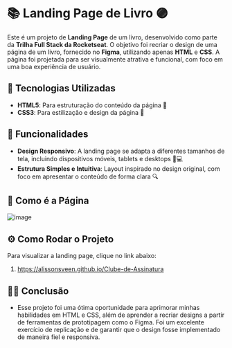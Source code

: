 # 📚 Landing Page de Livro 🟣

Este é um projeto de **Landing Page** de um livro, desenvolvido como parte da **Trilha Full Stack da Rocketseat**. O objetivo foi recriar o design de uma página de um livro, fornecido no **Figma**, utilizando apenas **HTML** e **CSS**. A página foi projetada para ser visualmente atrativa e funcional, com foco em uma boa experiência de usuário.

## 🚀 Tecnologias Utilizadas

- **HTML5**: Para estruturação do conteúdo da página 📄
- **CSS3**: Para estilização e design da página 🎨

## 🌟 Funcionalidades

- **Design Responsivo**: A landing page se adapta a diferentes tamanhos de tela, incluindo dispositivos móveis, tablets e desktops 📱💻
- **Estrutura Simples e Intuitiva**: Layout inspirado no design original, com foco em apresentar o conteúdo de forma clara 🔍

## 📸 Como é a Página

![image](https://github.com/user-attachments/assets/c29e49b2-efcb-47bb-acad-cf56fb884071)


## ⚙️ Como Rodar o Projeto

Para visualizar a landing page, clique no link abaixo:

1. https://alissonsveen.github.io/Clube-de-Assinatura


## 👨‍💻 Conclusão
- Esse projeto foi uma ótima oportunidade para aprimorar minhas habilidades em HTML e CSS, além de aprender a recriar designs a partir de ferramentas de prototipagem como o Figma. Foi um excelente exercício de replicação e de garantir que o design fosse implementado de maneira fiel e responsiva.
